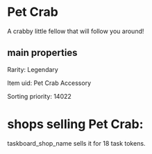 # Pet Crab

A crabby little fellow that will follow you around!

## main properties

Rarity: Legendary

Item uid: Pet Crab Accessory

Sorting priority: 14022

# shops selling Pet Crab:

taskboard_shop_name sells it for 18 task tokens.